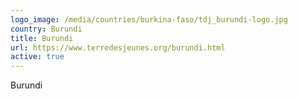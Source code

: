 ```yaml
---
logo_image: /media/countries/burkina-faso/tdj_burundi-logo.jpg
country: Burundi
title: Burundi
url: https://www.terredesjeunes.org/burundi.html
active: true
---
```

Burundi